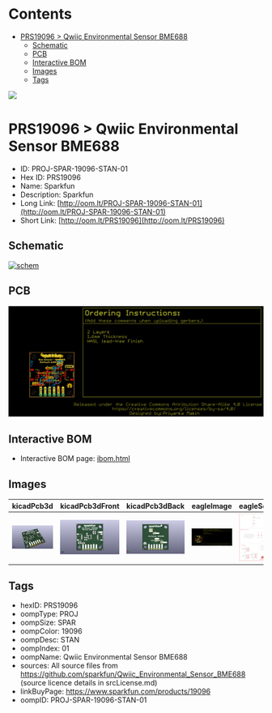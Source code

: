 



Contents
========

* [PRS19096 > Qwiic Environmental Sensor BME688](#prs19096--qwiic-environmental-sensor-bme688)
	* [Schematic](#schematic)
	* [PCB](#pcb)
	* [Interactive BOM](#interactive-bom)
	* [Images](#images)
	* [Tags](#tags)
  
![][im]
# PRS19096 > Qwiic Environmental Sensor BME688

- ID: PROJ-SPAR-19096-STAN-01
- Hex ID: PRS19096
- Name: Sparkfun
- Description: Sparkfun
- Long Link: [http://oom.lt/PROJ-SPAR-19096-STAN-01](http://oom.lt/PROJ-SPAR-19096-STAN-01)
- Short Link: [http://oom.lt/PRS19096](http://oom.lt/PRS19096)

## Schematic
  
[![schem](eagleSchemImage.png)](eagleSchemImage.png)
## PCB
  
[![pcb](eagleImage.png)](eagleImage.png)
## Interactive BOM

- Interactive BOM page: [ibom.html](https://htmlpreview.github.io/?https://github.com/oomlout/oomlout_OOMP_projects/blob/main/PROJ-SPAR-19096-STAN-01/kicad/bom/ibom.html)

## Images
  
  

|kicadPcb3d|kicadPcb3dFront|kicadPcb3dBack|eagleImage|eagleSchemImage|
| :---: | :---: | :---: | :---: | :---: |
|[![kicadPcb3d](kicadPcb3d_140.png)](kicadPcb3d.png)|[![kicadPcb3dFront](kicadPcb3dFront_140.png)](kicadPcb3dFront.png)|[![kicadPcb3dBack](kicadPcb3dBack_140.png)](kicadPcb3dBack.png)|[![eagleImage](eagleImage_140.png)](eagleImage.png)|[![eagleSchemImage](eagleSchemImage_140.png)](eagleSchemImage.png)|

## Tags

- hexID: PRS19096
- oompType: PROJ
- oompSize: SPAR
- oompColor: 19096
- oompDesc: STAN
- oompIndex: 01
- oompName: Qwiic Environmental Sensor BME688
- sources: All source files from https://github.com/sparkfun/Qwiic_Environmental_Sensor_BME688 (source licence details in srcLicense.md)
- linkBuyPage: https://www.sparkfun.com/products/19096
- oompID: PROJ-SPAR-19096-STAN-01



[im]: kicadPcb3d_450.png
